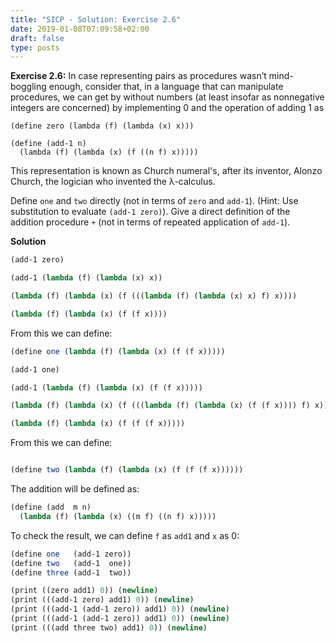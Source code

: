```yaml
---
title: "SICP - Solution: Exercise 2.6"
date: 2019-01-08T07:09:58+02:00
draft: false
type: posts
---
```


**Exercise 2.6:** In case representing pairs as procedures wasn’t mind-boggling enough, consider that, in a language that can manipulate procedures, we can get by without numbers (at least insofar as nonnegative integers are concerned) by implementing 0 and the operation of adding 1 as

```
(define zero (lambda (f) (lambda (x) x)))

(define (add-1 n)
  (lambda (f) (lambda (x) (f ((n f) x)))))
```

This representation is known as Church numeral's, after its inventor, Alonzo Church, the logician who invented the λ-calculus.

Define `one` and `two` directly (not in terms of `zero` and `add-1`). (Hint: Use substitution to evaluate `(add-1 zero)`). Give a direct definition of the addition procedure `+` (not in terms of repeated application of `add-1`).

**Solution**

```scheme
(add-1 zero)

(add-1 (lambda (f) (lambda (x) x))

(lambda (f) (lambda (x) (f (((lambda (f) (lambda (x) x) f) x))))

(lambda (f) (lambda (x) (f (f x))))
```

From this we can define:

```scheme
(define one (lambda (f) (lambda (x) (f (f x)))))

```

```scheme
(add-1 one)

(add-1 (lambda (f) (lambda (x) (f (f x)))))

(lambda (f) (lambda (x) (f (((lambda (f) (lambda (x) (f (f x)))) f) x))))

(lambda (f) (lambda (x) (f (f (f x)))))

```

From this we can define:

```scheme

(define two (lambda (f) (lambda (x) (f (f (f x))))))

```

The addition will be defined as:

```scheme
(define (add  m n)
  (lambda (f) (lambda (x) ((m f) ((n f) x)))))
```

To check the result, we can define `f` as `add1` and `x` as 0:

```scheme
(define one   (add-1 zero))
(define two   (add-1  one))
(define three (add-1  two))

(print ((zero add1) 0)) (newline)
(print (((add-1 zero) add1) 0)) (newline)
(print (((add-1 (add-1 zero)) add1) 0)) (newline)
(print (((add-1 (add-1 zero)) add1) 0)) (newline)
(print (((add three two) add1) 0)) (newline)
```
